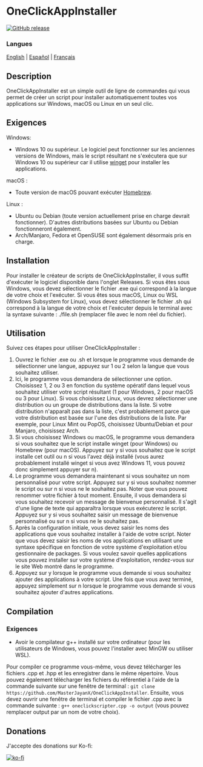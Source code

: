 # OneClickAppInstaller
[![GitHub release](https://img.shields.io/github/v/release/MasterJayanX/OneClickAppInstaller.svg)](https://github.com/MasterJayanX/OneClickAppInstaller/releases)
### Langues
[English](https://github.com/MasterJayanX/OneClickAppInstaller/blob/main/README.md) | [Español](https://github.com/MasterJayanX/OneClickAppInstaller/blob/main/README_ES.md) | [Français](https://github.com/MasterJayanX/OneClickAppInstaller/blob/main/README_FR.md)
## Description
OneClickAppInstaller est un simple outil de ligne de commandes qui vous permet de créer un script pour installer automatiquement toutes vos applications sur Windows, macOS ou Linux en un seul clic.
## Exigences
Windows:

- Windows 10 ou supérieur. Le logiciel peut fonctionner sur les anciennes versions de Windows, mais le script résultant ne s'exécutera que sur Windows 10 ou supérieur car il utilise [winget](https://github.com/microsoft/winget-cli "winget") pour installer les applications.

macOS :

- Toute version de macOS pouvant exécuter [Homebrew](https://github.com/Homebrew/brew).

Linux :

- Ubuntu ou Debian (toute version actuellement prise en charge devrait fonctionner). D'autres distributions basées sur Ubuntu ou Debian fonctionneront également.
- Arch/Manjaro, Fedora et OpenSUSE sont également désormais pris en charge.

## Installation
Pour installer le créateur de scripts de OneClickAppInstaller, il vous suffit d'exécuter le logiciel disponible dans l'onglet Releases. Si vous êtes sous Windows, vous devez sélectionner le fichier .exe qui correspond à la langue de votre choix et l'exécuter. 
Si vous êtes sous macOS, Linux ou WSL (Windows Subsystem for Linux), vous devez sélectionner le fichier .sh qui correspond à la langue de votre choix et l'exécuter depuis le terminal avec la syntaxe suivante : ./file.sh 
(remplacer file avec le nom réel du fichier).

## Utilisation
Suivez ces étapes pour utiliser OneClickAppInstaller :
1. Ouvrez le fichier .exe ou .sh et lorsque le programme vous demande de sélectionner une langue, appuyez sur 1 ou 2 selon la langue que vous souhaitez utiliser.
2. Ici, le programme vous demandera de sélectionner une option. Choisissez 1, 2 ou 3 en fonction du système opératif dans lequel vous souhaitez utiliser votre script résultant (1 pour Windows, 2 pour macOS ou 3 pour Linux). Si vous choisissez Linux, vous devrez sélectionner une distribution ou un groupe de distributions dans la liste. Si votre distribution n'apparaît pas dans la liste, c'est probablement parce que votre distribution est basée sur l'une des distributions de la liste. Par exemple, pour Linux Mint ou PopOS, choisissez Ubuntu/Debian et pour Manjaro, choisissez Arch.
3. Si vous choisissez Windows ou macOS, le programme vous demandera si vous souhaitez que le script installe winget (pour Windows) ou Homebrew (pour macOS). Appuyez sur y si vous souhaitez que le script installe cet outil ou n si vous l'avez déjà installé (vous aurez probablement installé winget si vous avez Windows 11, vous pouvez donc simplement appuyer sur n).
4. Le programme vous demandera maintenant si vous souhaitez un nom personnalisé pour votre script. Appuyez sur y si vous souhaitez nommer le script ou sur n si vous ne le souhaitez pas. Noter que vous pouvez renommer votre fichier à tout moment. Ensuite, il vous demandera si vous souhaitez recevoir un message de bienvenue personnalisé. Il s'agit d'une ligne de texte qui apparaîtra lorsque vous exécuterez le script. Appuyez sur y si vous souhaitez saisir un message de bienvenue personnalisé ou sur n si vous ne le souhaitez pas.
5. Après la configuration initiale, vous devez saisir les noms des applications que vous souhaitez installer à l'aide de votre script. Noter que vous devez saisir les noms de vos applications en utilisant une syntaxe spécifique en fonction de votre système d'exploitation et/ou gestionnaire de packages. Si vous voulez savoir quelles applications vous pouvez installer sur votre système d'exploitation, rendez-vous sur le site Web montré dans le programme.
6. Appuyez sur y lorsque le programme vous demande si vous souhaitez ajouter des applications à votre script. Une fois que vous avez terminé, appuyez simplement sur n lorsque le programme vous demande si vous souhaitez ajouter d'autres applications.

## Compilation
### Exigences
- Avoir le compilateur g++ installé sur votre ordinateur (pour les utilisateurs de Windows, vous pouvez l'installer avec MinGW ou utiliser WSL).

Pour compiler ce programme vous-même, vous devez télécharger les fichiers .cpp et .hpp et les enregistrer dans le même répertoire. Vous pouvez également télécharger les fichiers du référentiel à l'aide de la commande suivante sur une fenêtre de terminal : `git clone https://github.com/MasterJayanX/OneClickAppInstaller`.
Ensuite, vous devez ouvrir une fenêtre de terminal et compiler le fichier .cpp avec la commande suivante : `g++ oneclickscripter.cpp -o output` (vous pouvez remplacer output par un nom de votre choix).

## Donations
J'accepte des donations sur Ko-fi:

[![ko-fi](https://ko-fi.com/img/githubbutton_sm.svg)](https://ko-fi.com/D1D37FMC3)
